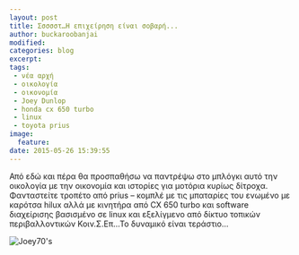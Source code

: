 ```yaml
---
layout: post
title: Σσσσστ…Η επιχείρηση είναι σοβαρή...
author: buckaroobanjai
modified:
categories: blog
excerpt:
tags:
 - νέα αρχή
 - οικολογία
 - οικονομία
 - Joey Dunlop
 - honda cx 650 turbo
 - linux
 - toyota prius
image:
  feature:
date: 2015-05-26 15:39:55
---
```


Από εδώ και πέρα θα προσπαθήσω να παντρέψω στο μπλόγκι αυτό την οικολογία με την οικονομία και ιστορίες για μοτόρια κυρίως δίτροχα. Φανταστείτε τροπέτο από prius –  κομπλέ με τις μπαταρίες του ενωμένο με καρότσα hilux αλλά με κινητήρα από CX 650 turbo και software διαχείρισης βασισμένο σε linux και εξελίγμενο από δίκτυο τοπικών περιβαλλοντικών Κοιν.Σ.Επ…Το δυναμικό είναι τεράστιο…

![Joey70's](http://i.imgur.com/YrmW6EX.jpg)
